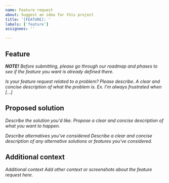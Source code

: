 ```yaml
---
name: Feature request
about: Suggest an idea for this project
title: '[FEATURE]: '
labels: ['feature']
assignees: ''

---
```


## Feature
_**NOTE!**
Before submitting, please go through our roadmap and phases to see if the feature you want is already defined there._

_Is your feature request related to a problem? Please describe.
A clear and concise description of what the problem is. Ex. I'm always frustrated when [...]_

## Proposed solution
_Describe the solution you'd like.
Propose a clear and concise description of what you want to happen._

_Describe alternatives you've considered
Describe a﻿ clear and concise description of any alternative solutions or features you've considered._

## Additional context
_Additional context
Add other context or screenshots about the feature request here._

